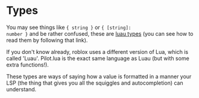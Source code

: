 # Types

You may see things like <code>\{ string \}</code> or <code>\{ \[string\]: number \}</code> and be rather confused, these are [luau types](https://luau.org/typecheck) (you can see how to read them by following that link).

If you don't know already, roblox uses a different version of Lua, which is called 'Luau'. Pilot.lua is the exact same language as Luau (but with some extra functions!).

These types are ways of saying how a value is formatted in a manner your LSP (the thing that gives you all the squiggles and autocompletion) can understand.
